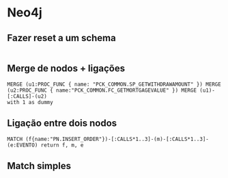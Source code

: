 # Neo4j
  
## Fazer reset a um schema
````cypher

````
  
## Merge de nodos + ligações
````cypher
MERGE (u1:PROC_FUNC { name: "PCK_COMMON.SP_GETWITHDRAWAMOUNT" }) MERGE (u2:PROC_FUNC { name:"PCK_COMMON.FC_GETMORTGAGEVALUE" }) MERGE (u1)-[:CALLS]-(u2)
with 1 as dummy 
```` 

## Ligação entre dois nodos
````cypher
MATCH (f{name:"PN.INSERT_ORDER"})-[:CALLS*1..3]-(m)-[:CALLS*1..3]-(e:EVENTO) return f, m, e
```` 

## Match simples 
```` 
```` 
